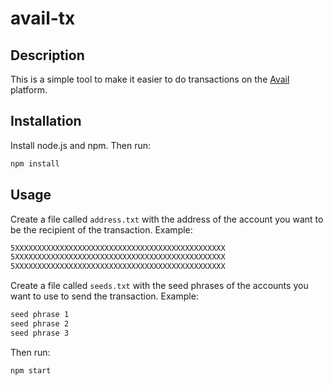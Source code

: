 # avail-tx

## Description

This is a simple tool to make it easier to do transactions on the [Avail](https://www.availproject.org/) platform.

## Installation

Install node.js and npm. Then run:

```bash
npm install
```

## Usage

Create a file called `address.txt` with the address of the account you want to be the recipient of the transaction.
Example:

```txt
5XXXXXXXXXXXXXXXXXXXXXXXXXXXXXXXXXXXXXXXXXXXXXXX
5XXXXXXXXXXXXXXXXXXXXXXXXXXXXXXXXXXXXXXXXXXXXXXX
5XXXXXXXXXXXXXXXXXXXXXXXXXXXXXXXXXXXXXXXXXXXXXXX
```

Create a file called `seeds.txt` with the seed phrases of the accounts you want to use to send the transaction.
Example:

```txt
seed phrase 1
seed phrase 2
seed phrase 3
```

Then run:

```bash
npm start
```
